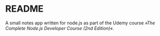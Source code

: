 # README
A small notes app written for node.js as part of the Udemy course _»The Complete Node.js Developer Course (2nd Edition)«_.
